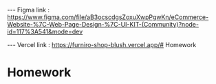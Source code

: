 --- Figma link :  https://www.figma.com/file/aB3ocscdgsZoxuXwpPgwKn/eCommerce-Website-%7C-Web-Page-Design-%7C-UI-KIT-(Community)?node-id=117%3A541&mode=dev

--- Vercel link :  https://furniro-shop-blush.vercel.app/# Homework
# Homework
